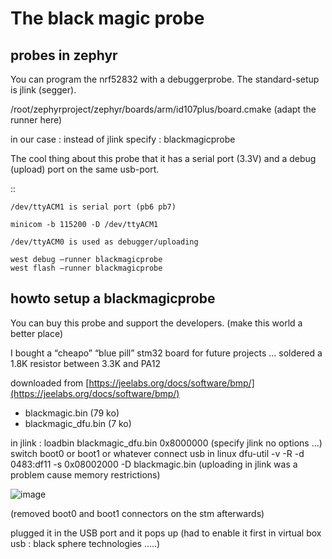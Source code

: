 # The black magic probe

## probes in zephyr

You can program the nrf52832 with a debuggerprobe.
The standard-setup is jlink (segger).

/root/zephyrproject/zephyr/boards/arm/id107plus/board.cmake (adapt the runner here)

in our case : instead of jlink specify : blackmagicprobe

The cool thing about this probe that it has a serial port (3.3V) and a debug (upload) port on the same usb-port.

::

    /dev/ttyACM1 is serial port (pb6 pb7)

    minicom -b 115200 -D /dev/ttyACM1

    /dev/ttyACM0 is used as debugger/uploading

    west debug –runner blackmagicprobe
    west flash –runner blackmagicprobe

## howto setup a blackmagicprobe

You can buy this probe and support the developers. (make this world a better place)

I bought a “cheapo” “blue pill” stm32 board for future projects …
soldered a 1.8K resistor between 3.3K and PA12

downloaded from [https://jeelabs.org/docs/software/bmp/](https://jeelabs.org/docs/software/bmp/)
- blackmagic.bin (79 ko)
- blackmagic_dfu.bin (7 ko)

in jlink : loadbin blackmagic_dfu.bin 0x8000000 (specify jlink no options …)
switch boot0 or boot1 or whatever
connect usb
in linux
dfu-util -v -R -d 0483:df11 -s 0x08002000 -D blackmagic.bin
(uploading in jlink was a problem cause memory restrictions)



![image](./../blackmagicd6.jpeg)

(removed boot0 and boot1 connectors on the stm afterwards)

plugged it in the USB port and it pops up (had to enable it first in virtual box usb : black sphere technologies …..)
